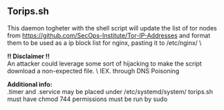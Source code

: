 ## Torips.sh

This daemon togheter with the shell script will update the list of tor nodes from https://github.com/SecOps-Institute/Tor-IP-Addresses 
and format them to be used as a ip block list for nginx, pasting it to /etc/nginx/ \

__!! Disclaimer !!__ \
An attacker could leverage some sort of hijacking to make the script download a non-expected file. \ 
IEX. through DNS Poisoning


__Additional info:__ \
.timer and .service may be placed under /etc/systemd/system/
torips.sh must have chmod 744 permissions
must be run by sudo
